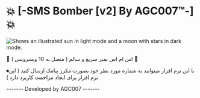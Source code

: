 # 💥 [-SMS Bomber [v2] By AGC007™-] 💥

<picture>
  <source media="(prefers-color-scheme: dark)" srcset="https://github-production-user-asset-6210df.s3.amazonaws.com/75802202/261107526-3f904e92-cf40-4174-868d-3d6860be9574.jpg">
  <source media="(prefers-color-scheme: light)" srcset="https://github-production-user-asset-6210df.s3.amazonaws.com/75802202/261107526-3f904e92-cf40-4174-868d-3d6860be9574.jpg">
  <img alt="Shows an illustrated sun in light mode and a moon with stars in dark mode." src="https://github-production-user-asset-6210df.s3.amazonaws.com/75802202/261107526-3f904e92-cf40-4174-868d-3d6860be9574.jpg">
</picture>





🦢 اس ام اس بمبر سریع و سالم ( متصل به 10 وبسرویس )  🦢

⏺با این نرم افزار میتوانید به شماره مورد نظر خود بصورت مکرر پیامک ارسال کنید ( این نرم افزار برای ایجاد مزاحمت کاربرد دارد )

------- Developed by AGC007 -------
